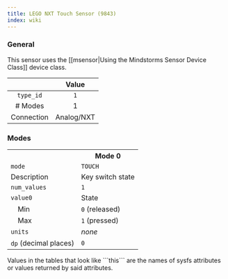```yaml
---
title: LEGO NXT Touch Sensor (9843)
index: wiki
---
```


### General

This sensor uses the [[msensor|Using the Mindstorms Sensor Device Class]] device class.

|              | Value      |
|:------------:|:----------:|
|```type_id``` | ```1```    |
| # Modes      | 1          |
| Connection   | Analog/NXT |

### Modes

<table>
  <tr>
    <th>
    <th>Mode 0
  <tr>
    <td><code>mode</code>
    <td><code>TOUCH</code>
  <tr>
    <td>Description
    <td>Key switch state
  <tr>
    <td><code>num_values</code>
    <td><code>1</code>
  <tr>
    <td><code>value0</code>
    <td>State
  <tr>
    <td>&emsp;Min
    <td><code>0</code> (released)
  <tr>
    <td>&emsp;Max
    <td><code>1</code> (pressed)
  <tr>
    <td><code>units</code>
    <td><i>none</i>
  <tr>
    <td><code>dp</code> (decimal places)
    <td><code>0</code>
</table>
Values in the tables that look like ```this``` are the names of sysfs attributes or values returned by said attributes.
